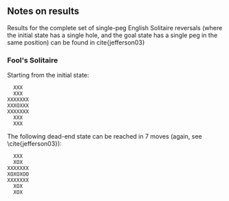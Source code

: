 ## Notes on results ##

Results for the complete set of single-peg English Solitaire reversals (where the initial state has a single hole, and the goal state has a single peg in the same position) can be found in cite{jefferson03}

### Fool's Solitaire ###
Starting from the initial state:
     
      XXX        
      XXX        
    XXXXXXX   
    XXXOXXX  
    XXXXXXX   
      XXX        
      XXX        

The following dead-end state can be reached in 7 moves (again, see \cite{jefferson03}):

      XXX        
      XOX        
    XXXXXXX   
    XOXOXOO  
    XXXXXXX   
      XOX        
      XOX        
